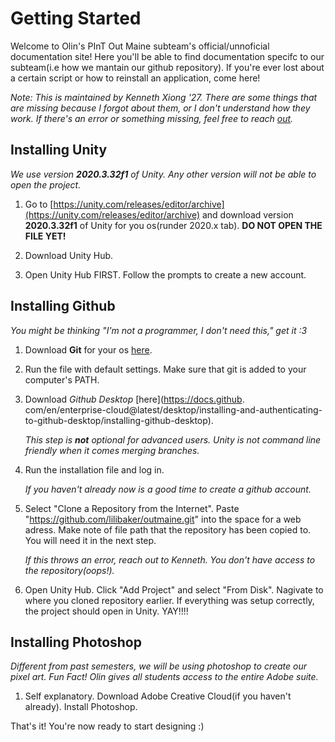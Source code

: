 # Getting Started

Welcome to Olin's PInT Out Maine subteam's official/unnoficial documentation site! Here you'll be able to find documentation specifc to our subteam(i.e how we mantain our github repository). If you're ever lost about a certain script or how to reinstall an application, come here!

_Note: This is maintained by Kenneth Xiong '27. There are some things that are missing because I forgot about them, or I don't understand how they work. If there's an error or something missing, feel free to reach [out](mailto:kxiong@olin.edu)._

## Installing Unity
_We use version **2020.3.32f1** of Unity. Any other version will not be able to open the project._

1. Go to [https://unity.com/releases/editor/archive](https://unity.com/releases/editor/archive) and download version **2020.3.32f1** of Unity for you os(runder 2020.x tab). **DO NOT OPEN THE FILE YET!**

2. Download Unity Hub.

3. Open Unity Hub FIRST. Follow the prompts to create a new account. 

## Installing Github
_You might be thinking "I'm not a programmer, I don't need this," get it :3_

1. Download **Git** for your os [here](https://git-scm.com/downloads).
2. Run the file with default settings. Make sure that git is added to your computer's PATH.
3. Download *Github Desktop* [here](https://docs.github.
com/en/enterprise-cloud@latest/desktop/installing-and-authenticating-to-github-desktop/installing-github-desktop).

    _This step is **not** optional for advanced users. Unity is not command line friendly when it comes merging branches._

4. Run the installation file and log in.

    _If you haven't already now is a good time to create a github account._

5. Select "Clone a Repository from the Internet".  Paste "https://github.com/lilibaker/outmaine.git" into the space for a web adress. Make note of file path that the repository has been copied to. You will need it in the next step.

    _If this throws an error, reach out to Kenneth. You don't have access to the repository(oops!)._  

6. Open Unity Hub. Click "Add Project" and select "From Disk". Nagivate to where you cloned repository earlier. If everything was setup correctly, the project should open in Unity. YAY!!!!

## Installing Photoshop

_Different from past semesters, we will be using photoshop to create our pixel art. Fun Fact! Olin gives all students access to the entire Adobe suite._

1. Self explanatory. Download Adobe Creative Cloud(if you haven't already). Install Photoshop.

That's it! You're now ready to start designing :)